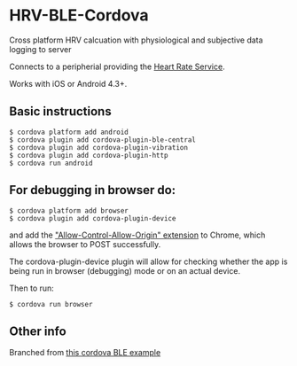 # HRV-BLE-Cordova

Cross platform HRV calcuation with physiological and subjective data logging to server

Connects to a peripherial providing the [Heart Rate Service](http://goo.gl/wKH3X7).

Works with iOS or Android 4.3+.

## Basic instructions

    $ cordova platform add android
    $ cordova plugin add cordova-plugin-ble-central
    $ cordova plugin add cordova-plugin-vibration
    $ cordova plugin add cordova-plugin-http
    $ cordova run android

## For debugging in browser do:

    $ cordova platform add browser
    $ cordova plugin add cordova-plugin-device

and add the ["Allow-Control-Allow-Origin" extension](https://chrome.google.com/webstore/detail/allow-control-allow-origi/nlfbmbojpeacfghkpbjhddihlkkiljbi?hl=en-US) to Chrome, which allows the browser to POST successfully. 

The cordova-plugin-device plugin will allow for checking whether the app is being run in browser (debugging) mode or on an actual device.

Then to run:

    $ cordova run browser


## Other info

Branched from [this cordova BLE example](https://github.com/don/cordova-plugin-ble-central)
